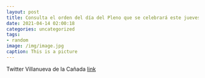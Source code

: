 ```yaml
---
layout: post
title: Consulta el orden del día del Pleno que se celebrará este jueves, 15 de abril, en VillanuevaDeLaCañada, a través de este enlace...
date: 2021-04-14 02:00:18
categories: uncategorized
tags:
- random
image: /img/image.jpg
caption: This is a picture
---
```

Twitter Villanueva de la Cañada [link](https://twitter.com/AytoVDLCanada/status/1381903750550462467)
